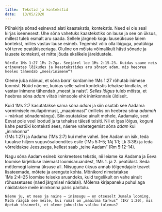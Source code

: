 ```yaml
---
title:  Tekstid ja kontekstid
date:   13/05/2020
---
```


Pühakirja sõnad esinevad alati kaastekstis, kontekstis. Need ei ole seal kirjas iseenesest. Ühe sõna vahetuks kaastekstiks on lause ja see on üksus, millest tuleb esmalt aru saada. Sellele järgneb kogu lauseüksuse laiem kontekst, milles vastav lause esineb. Tegemist võib olla lõiguga, peatükiga või terve peatükiseeriaga. Oluline on mõista võimalikult hästi sõnade ja lausete konteksti, et mitte jõuda ekslikele järeldustele.

`Võrdle 1Ms 1:27 1Ms 2:7ga. Seejärel loe 1Ms 2:15–23. Kuidas saame neis erinevates lõikudes ja kaastekstides aru sõnast adam, mis heebrea keeles tähendab „mees/inimene“?`

Oleme juba näinud, et sõna _bara’_ kordamine 1Ms 1:27 rõhutab inimese loomist. Nüüd näeme, kuidas selle salmi kontekstis tehakse kindlaks, et vastav inimene tähendab „meest ja naist“. _Selles lõigus_ tuleb mõista, et heebrea sõna _adam_ viitab inimsoole ehk inimkonnale üldiselt.

Kuid 1Ms 2:7 kasutatakse sama sõna _adam_ ja siin osutab see Aadama vormimisele mullapõrmust, „maapinnast“ (milleks on heebrea sõna _adamah –_ märkad sõnademängu). Siin osutatakse ainult mehele, Aadamale, sest Eevat pole veel loodud ja ta tehakse täiesti teisiti. Nii et igas lõigus, koguni kahe peatüki konteksti sees, näeme vahetegemist sõna _adam_ kui „inimkonna“  
(1Ms 1:27) ja Aadama (1Ms 2:7) kui mehe vahel. See Aadam on isik, teda tuuakse hiljem suguvõsaloendites esile (1Ms 5:1–5; 1Aj 1:1; Lk 3:38) ja teda võrreldakse Jeesusega, kellest saab „teine Aadam“ (Rm 5:12–14).

Nagu sõna Aadam esineb konkreetses tekstis, nii leiame ka Aadama ja Eeva loomise kirjelduse laiemast loomisaruandest, 1Ms 1. ja 2. peatükist. Seda mõtlemegi laiema üksuse all. Niisugune üksus annab tõlgendajale teavet lisateemade, mõtete ja arengute kohta. Mõnikord nimetatakse  
1Ms 2:4–25 loomise teiseks aruandeks, kuid tegelikult on vahe ainult rõhuasetuses (näed järgmisel nädalal). Mõlema kirjapaneku puhul aga näidatakse meile inimkonna päris päritolu.

`Näeme ju, et mees ja naine – inimsugu – on otseselt Jumala looming. Mida räägib see meile, kui rumal on „maailma tarkus“ (1Kr 1:20), mis õpetab tõsimeeli, et oleme juhusliku valiku tulemus?`

